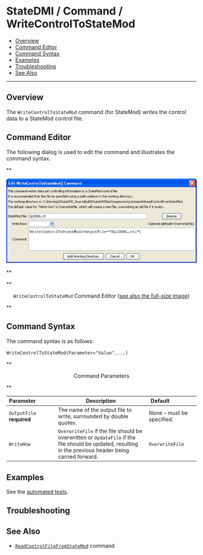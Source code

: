 # StateDMI / Command / WriteControlToStateMod #

* [Overview](#overview)
* [Command Editor](#command-editor)
* [Command Syntax](#command-syntax)
* [Examples](#examples)
* [Troubleshooting](#troubleshooting)
* [See Also](#see-also)

-------------------------

## Overview ##

The `WriteControlToStateMod` command (for StateMod)
writes the control data to a StateMod control file.

## Command Editor ##

The following dialog is used to edit the command and illustrates the command syntax.

**<p style="text-align: center;">
![WriteControlToStateMod](WriteControlToStateMod.png)
</p>**

**<p style="text-align: center;">
`WriteControlToStateMod` Command Editor (<a href="../WriteControlToStateMod.png">see also the full-size image</a>)
</p>**

## Command Syntax ##

The command syntax is as follows:

```text
WriteControlToStateMod(Parameter="Value",...)
```
**<p style="text-align: center;">
Command Parameters
</p>**

| **Parameter**&nbsp;&nbsp;&nbsp;&nbsp;&nbsp;&nbsp;&nbsp;&nbsp;&nbsp;&nbsp;&nbsp;&nbsp; | **Description** | **Default**&nbsp;&nbsp;&nbsp;&nbsp;&nbsp;&nbsp;&nbsp;&nbsp;&nbsp;&nbsp;&nbsp;&nbsp;&nbsp;&nbsp;&nbsp;&nbsp; |
| --------------|-----------------|----------------- |
| `OutputFile`<br>**required**| The name of the output file to write, surrounded by double quotes. | None – must be specified. |
| `WriteHow` | `OverwriteFile` if the file should be overwritten or `UpdateFile` if the file should be updated, resulting in the previous header being carried forward. | `OverwriteFile` |

## Examples ##

See the [automated tests](https://github.com/OpenCDSS/cdss-app-statedmi-test/tree/master/test/regression/commands/WriteControlToStateMod).

## Troubleshooting ##

## See Also ##

* [`ReadControlFileFromStateMod`](../ReadControlFromStateMod/ReadControlFromStateMod.md) command

